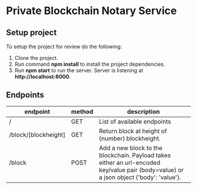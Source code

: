 # Private Blockchain Notary Service

## Setup project

To setup the project for review do the following:
1. Clone the project.
2. Run command __npm install__ to install the project dependencies.
3. Run __npm start__ to run the server. Server is listening at **http://localhost:8000**.

## Endpoints

| endpoint             | method | description                                     | 
|----------------------|--------|-------------------------------------------------|
| /                    | GET    | List of available endpoints                     |
| /block/[blockheight] | GET    | Return block at height of {number} blockheight. |
| /block               | POST   | Add a new block to the blockchain. Payload takes either an url-encoded key/value pair (body=value) or a json object {'body': 'value'}.       |     

